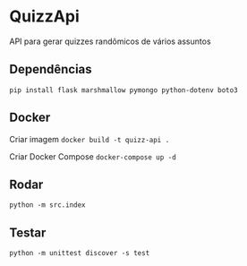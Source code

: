 # QuizzApi
API para gerar quizzes randômicos de vários assuntos

## Dependências
`pip install flask marshmallow pymongo python-dotenv boto3`

## Docker
Criar imagem
`docker build -t quizz-api .`

Criar Docker Compose
`docker-compose up -d`

## Rodar
`python -m src.index`

## Testar
`python -m unittest discover -s test`